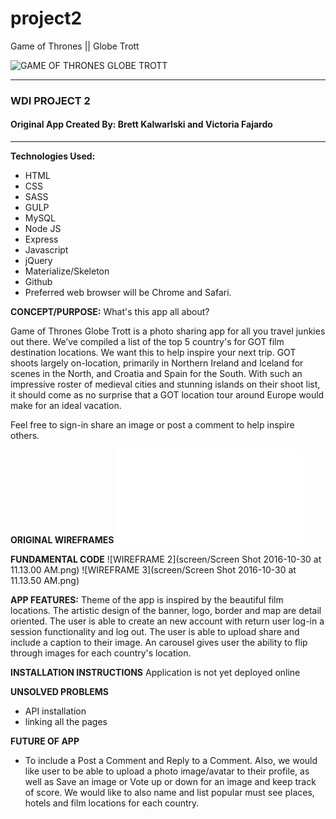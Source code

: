 # project2

Game of Thrones || Globe Trott

![GAME OF THRONES GLOBE TROTT](/images/goft-banner-2.png)
*************************************************

### WDI PROJECT 2

#### Original App Created By: Brett Kalwarlski and Victoria Fajardo
************************************************
**Technologies Used:**
- HTML
- CSS
- SASS
- GULP
- MySQL
- Node JS
- Express
- Javascript
- jQuery
- Materialize/Skeleton
- Github
- Preferred web browser will be Chrome and Safari.

**CONCEPT/PURPOSE:**
What's this app all about?

Game of Thrones Globe Trott is a photo sharing app for all you travel junkies out there.
We’ve compiled a list of the top 5 country's for GOT film destination locations.
We want this to help inspire your next trip.
GOT shoots largely on-location, primarily in Northern Ireland and
Iceland for scenes in the North, and Croatia and Spain for the South.
With such an impressive roster of medieval cities and stunning islands on
their shoot list, it should come as no surprise that a GOT location tour around
Europe would make for an ideal vacation.

Feel free to sign-in share an image or post a comment to help inspire others.



**ORIGINAL WIREFRAMES**
![WIREFRAME 1](screen/GofT_project_details.pdf)

**FUNDAMENTAL CODE**
![WIREFRAME 2](screen/Screen Shot 2016-10-30 at 11.13.00 AM.png)
![WIREFRAME 3](screen/Screen Shot 2016-10-30 at 11.13.50 AM.png)

**APP FEATURES:**
Theme of the app is inspired by the beautiful film locations.  The artistic design of the banner, logo, border and map are detail oriented.  The user is able to create an new account with return user log-in a session functionality and log out.  The user is able to upload share and include a caption to their image. An carousel gives user the ability to flip through images for each country's location.  

**INSTALLATION INSTRUCTIONS**
Application is not yet deployed online

**UNSOLVED PROBLEMS**
- API installation
- linking all the pages


**FUTURE OF APP**
- To include a Post a Comment and Reply to a Comment. Also, we would like user to be able to upload a photo image/avatar to their profile, as well as Save an image or Vote up or down for an image and keep track of score.  We would like to also name and list popular must see places, hotels and film locations for each country.
